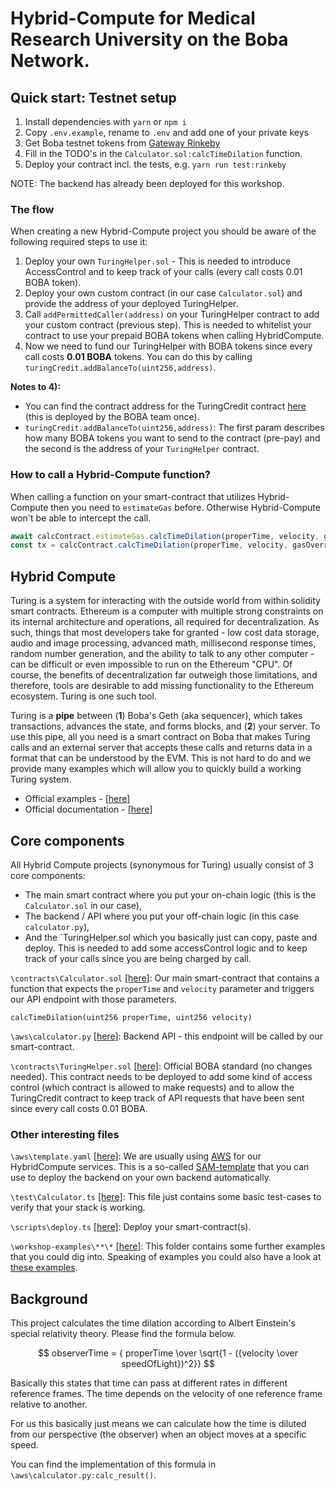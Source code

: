 # Hybrid-Compute for Medical Research University on the Boba Network. 

## Quick start: Testnet setup
1. Install dependencies with `yarn` or `npm i`
2. Copy `.env.example`, rename to `.env` and add one of your private keys
3. Get Boba testnet tokens from [Gateway Rinkeby](https://gateway.rinkeby.boba.network/)
4. Fill in the TODO's in the `Calculator.sol:calcTimeDilation` function.
5. Deploy your contract incl. the tests, e.g. `yarn run test:rinkeby`

NOTE: The backend has already been deployed for this workshop. 

### The flow
When creating a new Hybrid-Compute project you should be aware of the following required steps to use it: 
1. Deploy your own `TuringHelper.sol` - This is needed to introduce AccessControl and to keep track of your calls (every call costs 0.01 BOBA token).
2. Deploy your own custom contract (in our case `Calculator.sol`) and provide the address of your deployed TuringHelper.
3. Call `addPermittedCaller(address)` on your TuringHelper contract to add your custom contract (previous step). This is needed to whitelist your contract to use your prepaid BOBA tokens when calling HybridCompute. 
4. Now we need to fund our TuringHelper with BOBA tokens since every call costs **0.01 BOBA** tokens. You can do this by calling `turingCredit.addBalanceTo(uint256,address)`. 

**Notes to 4):**
* You can find the contract address for the TuringCredit contract [here](https://docs.boba.network/for-developers/network-parameters) (this is deployed by the BOBA team once).
* `turingCredit.addBalanceTo(uint256,address)`: The first param describes how many BOBA tokens you want to send to the contract (pre-pay) and the second is the address of your `TuringHelper` contract.

### How to call a Hybrid-Compute function?
When calling a function on your smart-contract that utilizes Hybrid-Compute then you need to `estimateGas` before. 
Otherwise Hybrid-Compute won't be able to intercept the call. 

```js
await calcContract.estimateGas.calcTimeDilation(properTime, velocity, gasOverride)
const tx = calcContract.calcTimeDilation(properTime, velocity, gasOverride)
```


## Hybrid Compute
Turing is a system for interacting with the outside world from within solidity smart contracts. Ethereum is a computer with multiple strong constraints on its internal architecture and operations, all required for decentralization. As such, things that most developers take for granted - low cost data storage, audio and image processing, advanced math, millisecond response times, random number generation, and the ability to talk to any other computer - can be difficult or even impossible to run on the Ethereum "CPU". Of course, the benefits of decentralization far outweigh those limitations, and therefore, tools are desirable to add missing functionality to the Ethereum ecosystem. Turing is one such tool.

Turing is a **pipe** between (**1**) Boba's Geth (aka sequencer), which takes transactions, advances the state, and forms blocks, and (**2**) your server. To use this pipe, all you need is a smart contract on Boba that makes Turing calls and an external server that accepts these calls and returns data in a format that can be understood by the EVM. This is not hard to do and we provide many examples which will allow you to quickly build a working Turing system.

* Official examples - [[here]](https://github.com/bobanetwork/boba/tree/develop/boba_examples)
* Official documentation - [[here]](https://docs.boba.network/turing)

## Core components
All Hybrid Compute projects (synonymous for Turing) usually consist of 3 core components: 
* The main smart contract where you put your on-chain logic (this is the `Calculator.sol` in our case),
* The backend / API where you put your off-chain logic (in this case `calculator.py`),
* And the `TuringHelper.sol which you basically just can copy, paste and deploy. This is needed to add some accessControl logic and to keep track of your calls since you are being charged by call. 

`\contracts\Calculator.sol` [[here]](contracts/Calculator.sol): Our main smart-contract that contains a function that expects the `properTime` and `velocity` parameter and triggers our API endpoint with those parameters.  
```solidity 
calcTimeDilation(uint256 properTime, uint256 velocity)
```

`\aws\calculator.py` [[here]](aws/calculator.py): Backend API - this endpoint will be called by our smart-contract.

`\contracts\TuringHelper.sol` [[here]](contracts/TuringHelper.sol): Official BOBA standard (no changes needed). This contract needs to be deployed to add some kind of access control (which contract is allowed to make requests) and to allow the TuringCredit contract to keep track of API requests that have been sent since every call costs 0.01 BOBA.  

### Other interesting files

`\aws\template.yaml` [[here]](aws/template.yaml): We are usually using [AWS](https://aws.amazon.com/) for our HybridCompute services. This is a so-called [SAM-template](https://docs.aws.amazon.com/serverless-application-model/latest/developerguide/sam-specification.html) that you can use to deploy the backend on your own backend automatically.

`\test\Calculator.ts` [[here]](test/Calculator.ts): This file just contains some basic test-cases to verify that your stack is working. 

`\scripts\deploy.ts` [[here]](scripts/deploy.ts): Deploy your smart-contract(s). 

`\workshop-examples\**\*` [[here]](workshop-examples): This folder contains some further examples that you could dig into. 
Speaking of examples you could also have a look at [these examples](https://github.com/bobanetwork/boba/tree/develop/boba_examples).

## Background
This project calculates the time dilation according to Albert Einstein's special relativity theory. Please find the formula below.

$$ observerTime = { properTime \over \sqrt{1 - ({velocity \over speedOfLight})^2}} $$

Basically this states that time can pass at different rates in different reference frames. The time depends on the velocity of one reference frame relative to another. 

For us this basically just means we can calculate how the time is diluted from our perspective (the observer) when an object moves at a specific speed.

You can find the implementation of this formula in `\aws\calculator.py:calc_result()`.





